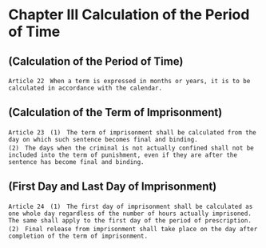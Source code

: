 # Chapter III Calculation of the Period of Time

## (Calculation of the Period of Time)
```
Article 22　When a term is expressed in months or years, it is to be calculated in accordance with the calendar.
```
## (Calculation of the Term of Imprisonment)
```
Article 23　(1)　The term of imprisonment shall be calculated from the day on which such sentence becomes final and binding.
(2)　The days when the criminal is not actually confined shall not be included into the term of punishment, even if they are after the sentence has become final and binding.
```
## (First Day and Last Day of Imprisonment)
```
Article 24　(1)　The first day of imprisonment shall be calculated as one whole day regardless of the number of hours actually imprisoned. The same shall apply to the first day of the period of prescription.
(2)　Final release from imprisonment shall take place on the day after completion of the term of imprisonment.
```
